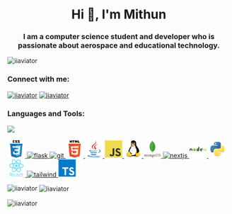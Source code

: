 <h1 align="center">Hi 👋, I'm Mithun</h1>
<h3 align="center">I am a computer science student and developer who is passionate about aerospace and educational technology.</h3>

<p align="left"> <img src="https://komarev.com/ghpvc/?username=iiaviator&label=Profile%20views&color=0e75b6&style=flat" alt="iiaviator" /> </p>

<h3 align="left">Connect with me:</h3>
<p align="left">
<a href="https://dev.to/iiaviator" target="blank"><img align="center" src="https://cdn.jsdelivr.net/npm/simple-icons@3.0.1/icons/dev-dot-to.svg" alt="iiaviator" height="30" width="40" /></a>
<a href="https://linkedin.com/in/iiaviator" target="blank"><img align="center" src="https://cdn.jsdelivr.net/npm/simple-icons@3.0.1/icons/linkedin.svg" alt="iiaviator" height="30" width="40" /></a>
</p>

<h3 align="left">Languages and Tools:</h3>
<img src="https://cdn.jsdelivr.net/gh/devicons/devicon/icons/python/python-original.svg" />

<p align="left"> <a href="https://www.w3schools.com/css/" target="_blank"> <img src="https://raw.githubusercontent.com/devicons/devicon/master/icons/css3/css3-original-wordmark.svg" alt="css3" width="40" height="40"/> </a> <a href="https://flask.palletsprojects.com/" target="_blank"> <img src="https://www.vectorlogo.zone/logos/pocoo_flask/pocoo_flask-icon.svg" alt="flask" width="40" height="40"/> </a> <a href="https://git-scm.com/" target="_blank"> <img src="https://www.vectorlogo.zone/logos/git-scm/git-scm-icon.svg" alt="git" width="40" height="40"/> </a> <a href="https://www.w3.org/html/" target="_blank"> <img src="https://raw.githubusercontent.com/devicons/devicon/master/icons/html5/html5-original-wordmark.svg" alt="html5" width="40" height="40"/> </a> <a href="https://www.java.com" target="_blank"> <img src="https://raw.githubusercontent.com/devicons/devicon/master/icons/java/java-original.svg" alt="java" width="40" height="40"/> </a> <a href="https://developer.mozilla.org/en-US/docs/Web/JavaScript" target="_blank"> <img src="https://raw.githubusercontent.com/devicons/devicon/master/icons/javascript/javascript-original.svg" alt="javascript" width="40" height="40"/> </a> <a href="https://www.linux.org/" target="_blank"> <img src="https://raw.githubusercontent.com/devicons/devicon/master/icons/linux/linux-original.svg" alt="linux" width="40" height="40"/> </a> <a href="https://www.mongodb.com/" target="_blank"> <img src="https://raw.githubusercontent.com/devicons/devicon/master/icons/mongodb/mongodb-original-wordmark.svg" alt="mongodb" width="40" height="40"/> </a> <a href="https://nextjs.org/" target="_blank"> <img src="https://cdn.worldvectorlogo.com/logos/nextjs-3.svg" alt="nextjs" width="40" height="40"/> </a> <a href="https://nodejs.org" target="_blank"> <img src="https://raw.githubusercontent.com/devicons/devicon/master/icons/nodejs/nodejs-original-wordmark.svg" alt="nodejs" width="40" height="40"/> </a> <a href="https://www.python.org" target="_blank"> <img src="https://raw.githubusercontent.com/devicons/devicon/master/icons/python/python-original.svg" alt="python" width="40" height="40"/> </a> <a href="https://reactjs.org/" target="_blank"> <img src="https://raw.githubusercontent.com/devicons/devicon/master/icons/react/react-original-wordmark.svg" alt="react" width="40" height="40"/> </a> <a href="https://tailwindcss.com/" target="_blank"> <img src="https://www.vectorlogo.zone/logos/tailwindcss/tailwindcss-icon.svg" alt="tailwind" width="40" height="40"/> </a> <a href="https://www.typescriptlang.org/" target="_blank"> <img src="https://raw.githubusercontent.com/devicons/devicon/master/icons/typescript/typescript-original.svg" alt="typescript" width="40" height="40"/> </a> </p>

<p><img align="left" src="https://github-readme-stats.vercel.app/api/top-langs?username=mithunb9&show_icons=true&locale=en&layout=compact&theme=dark&count_private=true" alt="iiaviator" /></p>

<p>&nbsp;<img align="center" src="https://github-readme-stats.vercel.app/api?username=mithunb9&show_icons=true&locale=en&theme=dark&count_private=true" alt="iiaviator" /></p>

<p><img align="center" src="https://github-readme-streak-stats.herokuapp.com/?user=mithunb9&theme=dark&count_private=true" alt="iiaviator" /></p>

